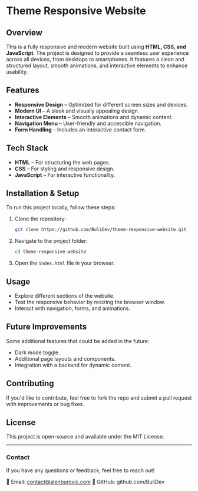 # Theme Responsive Website

## Overview

This is a fully responsive and modern website built using **HTML, CSS, and JavaScript**. The project is designed to provide a seamless user experience across all devices, from desktops to smartphones. It features a clean and structured layout, smooth animations, and interactive elements to enhance usability.

## Features

- **Responsive Design** – Optimized for different screen sizes and devices.
- **Modern UI** – A sleek and visually appealing design.
- **Interactive Elements** – Smooth animations and dynamic content.
- **Navigation Menu** – User-friendly and accessible navigation.
- **Form Handling** – Includes an interactive contact form.

## Tech Stack

- **HTML** – For structuring the web pages.
- **CSS** – For styling and responsive design.
- **JavaScript** – For interactive functionality.

## Installation & Setup

To run this project locally, follow these steps:

1. Clone the repository:
   ```bash
   git clone https://github.com/BuliDev/theme-responsive-website.git
   ```
2. Navigate to the project folder:
   ```bash
   cd theme-responsive-website
   ```
3. Open the `index.html` file in your browser.

## Usage

- Explore different sections of the website.
- Test the responsive behavior by resizing the browser window.
- Interact with navigation, forms, and animations.

## Future Improvements

Some additional features that could be added in the future:
- Dark mode toggle.
- Additional page layouts and components.
- Integration with a backend for dynamic content.

## Contributing

If you'd like to contribute, feel free to fork the repo and submit a pull request with improvements or bug fixes.

## License

This project is open-source and available under the MIT License.

---

### Contact
If you have any questions or feedback, feel free to reach out!

📧 Email: contact@alenburovic.com
🔗 GitHub: github.com/BuliDev
